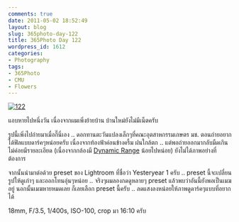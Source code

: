 ```yaml
---
comments: true
date: 2011-05-02 18:52:49
layout: blog
slug: 365photo-day-122
title: 365Photo Day 122
wordpress_id: 1612
categories:
- Photography
tags:
- 365Photo
- CMU
- Flowers
---
```


[![122](http://files.armno.in.th/uploads/2011/05/122_thumb.jpg)](http://files.armno.in.th/uploads/2011/05/122.jpg)

แอบหายไปหนึ่งวัน เนื่องจากผมเพิ่งย้ายบ้าน บ้านใหม่ยังไม่มีเน็ตครับ

รูปนี้เพิ่งไปถ่ายมาเมื่อกี๊นี่เอง .. ดอกทานตะวันแปลงเล็กๆที่คณะอุตสาหกรรมเกษตร มช. ตอนถ่ายอยากได้ฟิลแบบดาร์คๆหน่อยครับ เนื่องจากท้องฟ้าค่อนข้างครึ้ม ฝนใกล้ตก .. แต่พอถ่ายออกมากลับมืดเกิน ไม่ค่อยมีรายละเอียด (เนื่องจากกล้องมี [Dynamic Range](http://en.wikipedia.org/wiki/Dynamic_range#Photography) น้อยไปหน่อย) ยังไม่ได้ภาพอย่างที่ต้องการ

จากนั้นนำมาต่อด้วย preset ของ Lightroom ที่ชื่อว่า Yesteryear 1 ครับ .. preset นี้จะเปลี่ยนรูปให้ดูเก่าๆ และออกโทนอุ่นๆหน่อย .. จริงๆผมลองกดดูหลายๆ preset แล้วพบว่าอันนี้ยังพอเป็นเมฆอยู่ นอกนั้นเมฆหายหมดเลย ก็เลยเลือก preset นี้ครับ .. ลดแสงลงหน่อยให้ภาพดูดาร์คๆแบบที่อยากได้

18mm, F/3.5, 1/400s, ISO-100, crop มา 16:10 ครับ
